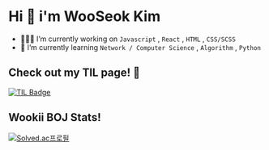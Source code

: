 # Hi 🙌 i'm WooSeok Kim

- 💁🏻‍♂️ I’m currently working on `Javascript` , `React` , `HTML` , `CSS/SCSS`
- 👀 I’m currently learning `Network / Computer Science` , `Algorithm` , `Python`

## Check out my TIL page! 📝
[![TIL Badge](https://img.shields.io/badge/TIL_Page-white.svg?&style=flat-square&logo=github&logoColor=black&link=https://https://github.com/WanderedToLa/TIL)](https://github.com/WanderedToLa/TIL)

## Wookii BOJ Stats!
[![Solved.ac프로필](http://mazassumnida.wtf/api/pastel/generate_badge?boj=kws7902)](https://solved.ac/kws7902)
